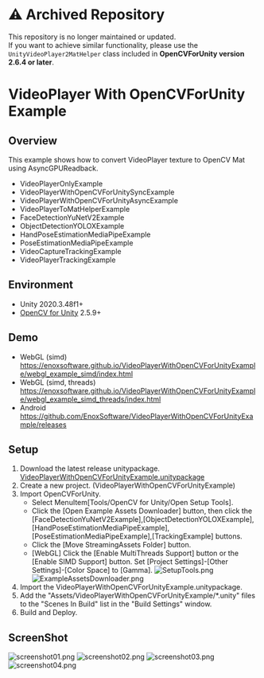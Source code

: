 # ⚠️ Archived Repository

This repository is no longer maintained or updated.  
If you want to achieve similar functionality, please use the `UnityVideoPlayer2MatHelper` class included in **OpenCVForUnity version 2.6.4 or later**.  

VideoPlayer With OpenCVForUnity Example
====================

Overview
-----
This example shows how to convert VideoPlayer texture to OpenCV Mat using AsyncGPUReadback.
- VideoPlayerOnlyExample
- VideoPlayerWithOpenCVForUnitySyncExample
- VideoPlayerWithOpenCVForUnityAsyncExample
- VideoPlayerToMatHelperExample
- FaceDetectionYuNetV2Example
- ObjectDetectionYOLOXExample
- HandPoseEstimationMediaPipeExample
- PoseEstimationMediaPipeExample
- VideoCaptureTrackingExample
- VideoPlayerTrackingExample

Environment
-----
- Unity 2020.3.48f1+
- [OpenCV for Unity](https://assetstore.unity.com/packages/tools/integration/opencv-for-unity-21088?aid=1011l4ehR) 2.5.9+


Demo
-----
- WebGL (simd) <https://enoxsoftware.github.io/VideoPlayerWithOpenCVForUnityExample/webgl_example_simd/index.html>
- WebGL (simd, threads) <https://enoxsoftware.github.io/VideoPlayerWithOpenCVForUnityExample/webgl_example_simd_threads/index.html>
- Android <https://github.com/EnoxSoftware/VideoPlayerWithOpenCVForUnityExample/releases>


Setup
-----
1. Download the latest release unitypackage. [VideoPlayerWithOpenCVForUnityExample.unitypackage](https://github.com/EnoxSoftware/VideoPlayerWithOpenCVForUnityExample/releases)
1. Create a new project. (VideoPlayerWithOpenCVForUnityExample)
1. Import OpenCVForUnity.
    * Select MenuItem[Tools/OpenCV for Unity/Open Setup Tools].
    * Click the [Open Example Assets Downloader] button, then click the [FaceDetectionYuNetV2Example],[ObjectDetectionYOLOXExample],[HandPoseEstimationMediaPipeExample],[PoseEstimationMediaPipeExample],[TrackingExample] buttons.
    * Click the [Move StreamingAssets Folder] button.
    * [WebGL] Click the [Enable MultiThreads Support] button or the [Enable SIMD Support] button. Set [Project Settings]-[Other Settings]-[Color Space] to [Gamma].
      ![SetupTools.png](SetupTools.png)
      ![ExampleAssetsDownloader.png](ExampleAssetsDownloader.png)
1. Import the VideoPlayerWithOpenCVForUnityExample.unitypackage.
1. Add the "Assets/VideoPlayerWithOpenCVForUnityExample/*.unity" files to the "Scenes In Build" list in the "Build Settings" window.
1. Build and Deploy.


ScreenShot
-----
![screenshot01.png](screenshot01.png) 
![screenshot02.png](screenshot02.png) 
![screenshot03.png](screenshot03.png) 
![screenshot04.png](screenshot04.png) 
